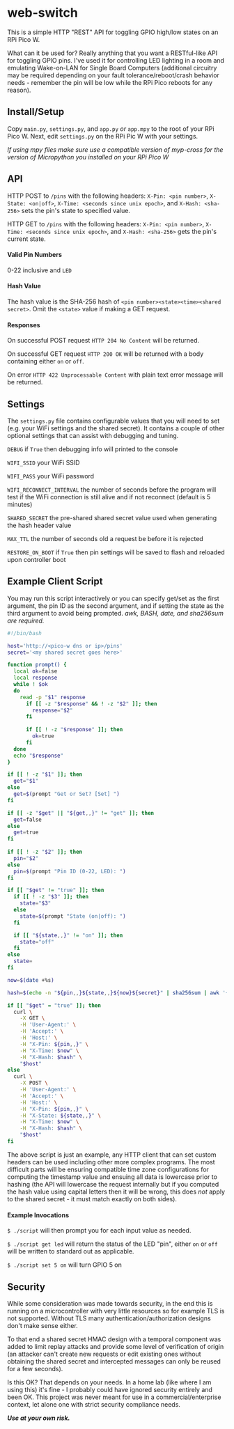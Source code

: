 web-switch
==
This is a simple HTTP "REST" API for toggling GPIO high/low states on an RPi Pico W.

What can it be used for? Really anything that you want a RESTful-like API for toggling GPIO pins. I've used it for controlling LED lighting in a room and emulating Wake-on-LAN for Single Board Computers (additional circuitry may be required depending on your fault tolerance/reboot/crash behavior needs - remember the pin will be low while the RPi Pico reboots for any reason).

## Install/Setup
Copy `main.py`, `settings.py`, and `app.py` _or_ `app.mpy` to the root of your RPi Pico W. Next, edit `settings.py` on the RPi Pic W with your settings.

_If using mpy files make sure use a compatible version of myp-cross for the version of Micropython you installed on your RPi Pico W_

## API
HTTP POST to `/pins` with the following headers: `X-Pin: <pin number>`, `X-State: <on|off>`, `X-Time: <seconds since unix epoch>`, and `X-Hash: <sha-256>` sets the pin's state to specified value.  

HTTP GET to `/pins` with the following headers: `X-Pin: <pin number>`, `X-Time: <seconds since unix epoch>`, and `X-Hash: <sha-256>` gets the pin's current state.  

#### Valid Pin Numbers
0-22 inclusive and `LED`

#### Hash Value
The hash value is the SHA-256 hash of `<pin number><state><time><shared secret>`. Omit the `<state>` value if making a GET request.

#### Responses
On successful POST request `HTTP 204 No Content` will be returned.  

On successful GET request `HTTP 200 OK` will be returned with a body containing either `on` or `off`.  

On error `HTTP 422 Unprocessable Content` with plain text error message will be returned.  

## Settings
The `settings.py` file contains configurable values that you will need to set (e.g. your WiFi settings and the shared secret). It contains a couple of other optional settings that can assist with debugging and tuning.

`DEBUG` if `True` then debugging info will printed to the console  
  
`WIFI_SSID` your WiFi SSID  
  
`WIFI_PASS` your WiFi password  
  
`WIFI_RECONNECT_INTERVAL` the number of seconds before the program will test if the WiFi connection is still alive and if not reconnect (default is 5 minutes)  
  
`SHARED_SECRET` the pre-shared shared secret value used when generating the hash header value  
  
`MAX_TTL` the number of seconds old a request be before it is rejected  
  
`RESTORE_ON_BOOT` if `True` then pin settings will be saved to flash and reloaded upon controller boot  


## Example Client Script
You may run this script interactively or you can specify get/set as the first argument, the pin ID as the second argument, and if setting the state as the third argument to avoid being prompted.
_awk, BASH, date, and sha256sum are required._

```bash
#!/bin/bash

host='http://<pico-w dns or ip>/pins'
secret='<my shared secret goes here>'

function prompt() {
  local ok=false
  local response
  while ! $ok
  do
    read -p "$1" response
      if [[ -z "$response" && ! -z "$2" ]]; then
        response="$2"
      fi
      
      if [[ ! -z "$response" ]]; then
        ok=true
      fi
  done
  echo "$response"
}

if [[ ! -z "$1" ]]; then
  get="$1"
else
  get=$(prompt "Get or Set? [Set] ")
fi

if [[ -z "$get" || "${get,,}" != "get" ]]; then
  get=false
else
  get=true
fi
  
if [[ ! -z "$2" ]]; then
  pin="$2"
else
  pin=$(prompt "Pin ID (0-22, LED): ")
fi

if [[ "$get" != "true" ]]; then
  if [[ ! -z "$3" ]]; then
    state="$3"
  else
    state=$(prompt "State (on|off): ")
  fi

  if [[ "${state,,}" != "on" ]]; then
    state="off"
  fi
else
  state=  
fi

now=$(date +%s)

hash=$(echo -n "${pin,,}${state,,}${now}${secret}" | sha256sum | awk '{ print $1 }')

if [[ "$get" = "true" ]]; then
  curl \
    -X GET \
    -H 'User-Agent:' \
    -H 'Accept:' \
    -H 'Host:' \
    -H "X-Pin: ${pin,,}" \
    -H "X-Time: $now" \
    -H "X-Hash: $hash" \
    "$host"
else
  curl \
    -X POST \
    -H 'User-Agent:' \
    -H 'Accept:' \
    -H 'Host:' \
    -H "X-Pin: ${pin,,}" \
    -H "X-State: ${state,,}" \
    -H "X-Time: $now" \
    -H "X-Hash: $hash" \
    "$host"  
fi
```

The above script is just an example, any HTTP client that can set custom headers can be used including other more complex programs. The most difficult parts will be ensuring compatible time zone configurations for computing the timestamp value and ensuing all data is lowercase prior to hashing (the API will lowercase the request internally but if you computed the hash value using capital letters then it will be wrong, this does _not_ apply to the shared secret - it must match exactly on both sides).

#### Example Invocations
`$ ./script` will then prompt you for each input value as needed.  

`$ ./script get led` will return the status of the LED "pin", either `on` or `off` will be written to standard out as applicable.  

`$ ./script set 5 on` will turn GPIO 5 on

## Security
While some consideration was made towards security, in the end this is running on a microcontroller with very little resources so for example TLS is not supported. Without TLS many authentication/authorization designs don't make sense either.

To that end a shared secret HMAC design with a temporal component was added to limit replay attacks and provide some level of verification of origin (an attacker can't create new requests or edit existing ones without obtaining the shared secret and intercepted messages can only be reused for a few seconds).

Is this OK? That depends on your needs. In a home lab (like where I am using this) it's fine - I probably could have ignored security entirely and been OK. This project was never meant for use in a commercial/enterprise context, let alone one with strict security compliance needs.

_**Use at your own risk.**_
